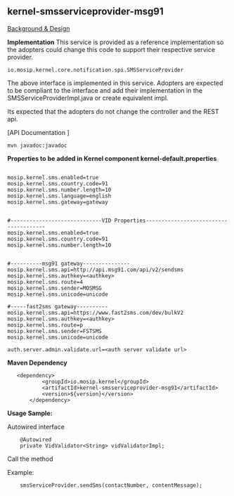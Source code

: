 ## kernel-smsserviceprovider-msg91

 [Background & Design]()

 **Implementation**
This service is provided as a reference implementation so the adopters could change this code to support their respective service provider.

```
io.mosip.kernel.core.notification.spi.SMSServiceProvider

```
The above interface is implemented in this service. Adopters are expected to be compliant to the interface  and add their implementation in the SMSServiceProviderImpl.java or create equivalent impl.

Its expected that the adopters do not change the controller and the REST api.

 [API Documentation ]
 
 ```
 mvn javadoc:javadoc

 ```

**Properties to be added in Kernel component kernel-default.properties**

 ```

mosip.kernel.sms.enabled=true
mosip.kernel.sms.country.code=91
mosip.kernel.sms.number.length=10
mosip.kernel.sms.language=english
mosip.kernel.sms.gateway=gateway

 ```

 ```

 #-----------------------------VID Properties--------------------------------------
mosip.kernel.sms.enabled=true
mosip.kernel.sms.country.code=91
mosip.kernel.sms.number.length=10


#----------msg91 gateway---------------
mosip.kernel.sms.api=http://api.msg91.com/api/v2/sendsms
mosip.kernel.sms.authkey=<authkey>
mosip.kernel.sms.route=4
mosip.kernel.sms.sender=MOSMSG
mosip.kernel.sms.unicode=unicode

#-----fast2sms gateway----------
mosip.kernel.sms.api=https://www.fast2sms.com/dev/bulkV2
mosip.kernel.sms.authkey=<authkey>
mosip.kernel.sms.route=p
mosip.kernel.sms.sender=FSTSMS
mosip.kernel.sms.unicode=unicode

auth.server.admin.validate.url=<auth server validate url>

 ```
 
 **Maven Dependency**
 
 ```
 	<dependency>
			<groupId>io.mosip.kernel</groupId>
			<artifactId>kernel-smsserviceprovider-msg91</artifactId>
			<version>${version}</version>
		</dependency>

 ```
 



**Usage Sample:**

Autowired interface 

```
	@Autowired
	private VidValidator<String> vidValidatorImpl;
```
Call the method 

Example:
 
 ```
	 smsServiceProvider.sendSms(contactNumber, contentMessage);

```
	

 
